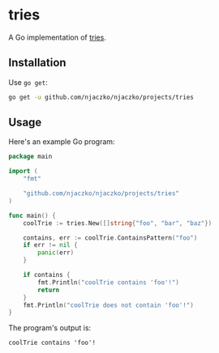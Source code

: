 # tries

A Go implementation of [tries](https://en.wikipedia.org/wiki/Trie).

## Installation

Use `go get`:

```sh
go get -u github.com/njaczko/njaczko/projects/tries
```

## Usage

Here's an example Go program:

```go
package main

import (
	"fmt"

	"github.com/njaczko/njaczko/projects/tries"
)

func main() {
	coolTrie := tries.New([]string{"foo", "bar", "baz"})

	contains, err := coolTrie.ContainsPattern("foo")
	if err != nil {
		panic(err)
	}

	if contains {
		fmt.Println("coolTrie contains 'foo'!")
		return
	}
	fmt.Println("coolTrie does not contain 'foo'!")
}
```

The program's output is:

```
coolTrie contains 'foo'!
```
